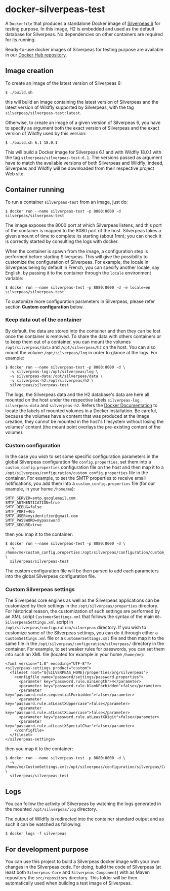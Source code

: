 # docker-silverpeas-test

A `Dockerfile` that produces a standalone Docker image of [Silverpeas 6](http://www.silverpeas.org) 
for testing purpose. In this image, H2 is embedded and used as the default database for Silverpeas. 
No dependencies on other containers are required for its running.

Ready-to-use docker images of Silverpeas for testing purpose are available in our 
[Docker Hub repository](https://hub.docker.com/r/silverpeas/silverpeas-test/).

## Image creation

To create an image of the latest version of Silverpeas 6:

	$ ./build.sh

this will build an image containing the latest version of Silverpeas and the latest version of 
Wildfly supported by Silverpeas, with the tag `silverpeas/silverpeas-test:latest`.

Otherwise, to create an image of a given version of Silverpeas 6, you have to specify as argument 
both the exact version of Silverpeas and the exact version of Wildfly used by this version:

	$ ./build.sh 6.1 18.0.1

This will build a Docker image for Silverpeas 6.1 and with Wildfly 18.0.1 with 
the tag `silverpeas/silverpeas-test:6.1`. The versions passed as argument have to match the 
available versions of both Silverpeas and Wildfly; indeed, Silverpeas and Wildfly will be downloaded
from their respective project Web site.

## Container running

To run a container `silverpeas-test` from an image, just do:

	$ docker run --name silverpeas-test -p 8080:8000 -d silverpeas/silverpeas-test

The image exposes the 8000 port at which Silverpeas listens, and this port of the container is
mapped to the 8080 port of the host. Silverpeas takes a given amount of time to complete its
starting (about 1mn); you can check it is correctly started by consulting the logs with docker.

When the container is spawn from the image, a configuration step is performed before starting 
Silverpeas. This will give the possibility to customize the configuration of Silverpeas.
For example, the locale in Silverpeas being by default in French, you can specify another locale, 
say English, by passing it to the container through the `locale` environment variable:

	$ docker run --name silverpeas-test -p 8080:8000 -d -e locale=en silverpeas/silverpeas-test

To customize more configuration parameters in Silverpeas, please refer section 
**Custom configuration** below.

### Keep data out of the container

By default, the data are stored into the container and then they can be lost once the container is
removed. 
To share the data with others containers or to keep them out of a container, you
can mount the volumes `/opt/silverpeas/data` and `/opt/silverpeas/h2` on the host.
You can also mount the volume `/opt/silverpeas/log` in order to glance at the logs.
For example:

	$ docker run --name silverpeas-test -p 8080:8000 -d \
	  -v silverpeas-log:/opt/silverpeas/log \
	  -v silverpeas-data:/opt/silverpeas/data \
	  -v silverpeas-h2:/opt/silverpeas/h2 \
	  silverpeas/silverpeas-test

The logs, the Silverpeas data and the H2 database's data are here all mounted on the host under the 
respective labels `silverpeas-log`, `silverpeas-data` and `silverpeas-h2`. 
Refers the 
[Docker Documentation](https://docs.docker.com/engine/tutorials/dockervolumes/#locating-a-volume) 
to locate the labels of mounted volumes in a Docker installation. Be careful, because the volumes 
have a content that was produced at the image creation, they cannot be mounted in the host's
filesystem without losing the volumes' content (the mount point overlays the pre-existing content of
the volume).

### Custom configuration

In the case you wish to set some specific configuration parameters in the global Silverpeas 
configuration file `config.properties`, set them into a `custom_config.properties` configuration 
file on the host and then map it to a `/opt/silverpeas/configuration/custom_config.properties` file 
in the container.
For example, to set the SMTP properties to receive email notifications, you add them into a 
`custom_config.properties` file (for our example, in your home `/home/me`):

	SMTP_SERVER=smtp.googlemail.com
	SMTP_AUTHENTICATION=true
	SMTP_DEBUG=false
	SMTP_PORT=465
	SMTP_USER=myidentifier@gmail.com
	SMTP_PASSWORD=mypassword
	SMTP_SECURE=true

then you map it to the container:

	$ docker run --name silverpeas-test -p 8080:8000 -d \
	  -v /home/me/custom_config.properties:/opt/silverpeas/configuration/custom_config.properties \
	  silverpeas/silverpeas-test

The custom configuration file will be then parsed to add each parameters into the global Silverpeas
configuration file.

### Custom Silverpeas settings

The Silverpeas core engines as well as the Silverpeas applications can be customized by their 
settings in the `/opt/silverpeas/properties` directory. For historical reason, the customization of
such settings are performed by an XML script `CustomerSettings.xml` that follows the syntax of the
main `00-SilverpeasSettings.xml` script in `/opt/silverpeas/configuration/silverpeas` directory. If
you wish to customize some of the Silverpeas settings, you can do it through either a 
`CustomSettings.xml` file or a `CustomerSettings.xml` file and then map it to the same file in the
`/opt/silverpeas/configuration/silverpeas/` directory in the container.
For example, to set weaker rules for passwords, you can set them into such an XML file (located for
example in your home `/home/me`):
  
    <?xml version="1.0" encoding="UTF-8"?>
    <silverpeas-settings product="custom">
      <fileset root="${SILVERPEAS_HOME}/properties/org/silverpeas">
        <configfile name="password/settings/password.properties">
          <parameter key="password.rule.minLength">4</parameter>
          <parameter key="password.rule.blankForbidden">false</parameter>
          <parameter key="password.rule.sequentialForbidden">false</parameter>
          <parameter key="password.rule.atLeastXUppercase">false</parameter>
          <parameter key="password.rule.atLeastXLowercase">false</parameter>
          <parameter key="password.rule.atLeastXDigit">false</parameter>
          <parameter key="password.rule.atLeastXSpecialChar">false</parameter>
        </configfile>
      </fileset>
    </silverpeas-settings>

then you map it to the container:

	$ docker run --name silverpeas-test -p 8080:8000 -d \
	  -v /home/me/CustomSettings.xml:/opt/silverpeas/configuration/silverpeas/CustomSettings.xml \
	  silverpeas/silverpeas-test

## Logs

You can follow the activity of Silverpeas by watching the logs generated in the mounted 
`/opt/silverpeas/log` directory.

The output of Wildfly is redirected into the container standard output and as such it can be 
watched as following:

	$ docker logs -f silverpeas

## For development purpose

You can use this project to build a Silverpeas docker image with your own changes in the Silverpeas
code. For doing, build the code of Silverpeas (at least both `Silverpeas-Core` and 
`Silverpeas-Component`) with as Maven repository the `src/repository` directory. This folder will be
then automatically used when building a test image of Silverpeas.